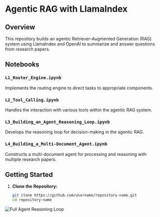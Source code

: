 # Agentic RAG with LlamaIndex

## Overview

This repository builds an agentic Retriever-Augmented Generation (RAG) system using LlamaIndex and OpenAI to summarize and answer questions from research papers.

## Notebooks

### `L1_Router_Engine.ipynb`
Implements the routing engine to direct tasks to appropriate components.

### `L2_Tool_Calling.ipynb`
Handles the interaction with various tools within the agentic RAG system.

### `L3_Building_an_Agent_Reasoning_Loop.ipynb`
Develops the reasoning loop for decision-making in the agentic RAG.

### `L4_Building_a_Multi-Document_Agent.ipynb`
Constructs a multi-document agent for processing and reasoning with multiple research papers.

## Getting Started

1. **Clone the Repository:**

   ```sh
   git clone https://github.com/username/repository-name.git
   cd repository-name

![Full Agent Reasoning Loop](Full_agent_reasoning_loop.png)
